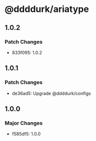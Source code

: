 # @ddddurk/ariatype

## 1.0.2

### Patch Changes

- 833f095: 1.0.2

## 1.0.1

### Patch Changes

- de36ad5: Upgrade @ddddurk/configs

## 1.0.0

### Major Changes

- f585df5: 1.0.0
